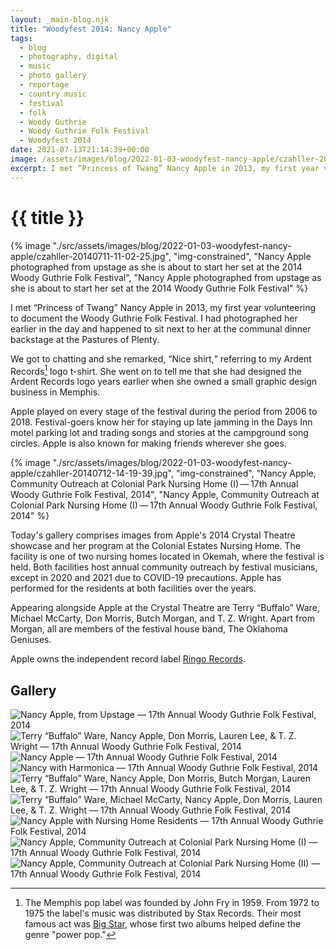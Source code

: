 ```yaml
---
layout: _main-blog.njk
title: "Woodyfest 2014: Nancy Apple"
tags: 
  - blog
  - photography, digital
  - music
  - photo gallery
  - reportage
  - country music
  - festival
  - folk
  - Woody Guthrie
  - Woody Guthrie Folk Festival
  - Woodyfest 2014
date: 2021-07-13T21:14:39+00:00
image: /assets/images/blog/2022-01-03-woodyfest-nancy-apple/czahller-20140711-11-02-25.jpg
excerpt: I met “Princess of Twang” Nancy Apple in 2013, my first year volunteering to document the Woody Guthrie Folk Festival.
---
```

<!-- markdownlint-disable MD025 -->
# {{ title }}

<!-- markdownlint-enable MD025 --><mpb-dialog-img>

{% image "./src/assets/images/blog/2022-01-03-woodyfest-nancy-apple/czahller-20140711-11-02-25.jpg", "img-constrained", "Nancy Apple photographed from upstage as she is about to start her set at the 2014 Woody Guthrie Folk Festival", "Nancy Apple photographed from upstage as she is about to start her set at the 2014 Woody Guthrie Folk Festival" %}</mpb-dialog-img>

I met “Princess of Twang” <span class="h-card p-name">Nancy Apple</span> in <time datetime="2013-07-12">2013</time>, my first year volunteering to document the Woody Guthrie Folk Festival. I had photographed her earlier in the day and happened to sit next to her at the communal dinner backstage at the Pastures of Plenty.

We got to chatting and she remarked, <q>Nice shirt,</q> referring to my <span class="h-card p-organization">Ardent Records</span>[^1] logo t-shirt. She went on to tell me that she had designed the Ardent Records logo years earlier when she owned a small graphic design business in Memphis.

[^1]: The Memphis pop label was founded by John Fry in <time datetime="1959">1959</time>. From <time datetime="1972">1972</time> to <time datetime="1975">1975</time> the label's music was distributed by Stax Records. Their most famous act was <a href="https://amzn.to/3xG8zVc" target="_blank" rel="external noopener">Big Star</a>, whose first two albums helped define the genre "power pop."

Apple played on every stage of the festival during the period from <time datetime="2006">2006</time> to <time datetime="2018">2018</time>. Festival-goers know her for staying up late jamming in the Days Inn motel parking lot and trading songs and stories at the campground song circles. Apple is also known for making friends wherever she goes.

<mpb-dialog-img>

{% image "./src/assets/images/blog/2022-01-03-woodyfest-nancy-apple/czahller-20140712-14-19-39.jpg", "img-constrained", "Nancy Apple, Community Outreach at Colonial Park Nursing Home (I) — 17th Annual Woody Guthrie Folk Festival, 2014", "Nancy Apple, Community Outreach at Colonial Park Nursing Home (I) — 17th Annual Woody Guthrie Folk Festival, 2014" %}</mpb-dialog-img>

Today's gallery comprises images from Apple's <time datetime="2014-07-11T11:00-5:00">2014</time> Crystal Theatre showcase and her program at the <span class="h-card p-organization">Colonial Estates Nursing Home</span>. The facility is one of two nursing homes located in Okemah, where the festival is held. Both facilities host annual community outreach by festival musicians, except in <time datetime="2020">2020</time> and <time datetime="2021">2021</time> due to <abbr>COVID-19</abbr> precautions. Apple has performed for the residents at both facilities over the years.

Appearing alongside Apple at the Crystal Theatre are <span class="h-card p-name">Terry &ldquo;<span class="p-nickname">Buffalo</span>&rdquo; Ware</span>, <span class="h-card p-name">Michael McCarty</span>, <span class="h-card p-name">Don Morris</span>, <span class="h-card p-name">Butch Morgan</span>, and <span class="h-card p-name"><abbr>T. Z.</abbr> Wright</span>. Apart from Morgan, all are members of the festival house band, <span class="h-card p-organization">The Oklahoma Geniuses</span>.</p>

Apple owns the independent record label <a href="https://www.facebook.com/profile.php?id=100066792157994#" target="_blank" rel="external noopener noreferrer">Ringo Records</a>.

## Gallery

<mpb-dialog-gallery hint rel cols="8">
  
  ![Nancy Apple, from Upstage — 17th Annual Woody Guthrie Folk Festival, 2014](/assets/images/blog/2022-01-03-woodyfest-nancy-apple/czahller-20140711-11-02-25.jpg)
  ![Terry “Buffalo” Ware, Nancy Apple, Don Morris, Lauren Lee, & T. Z. Wright — 17th Annual Woody Guthrie Folk Festival, 2014](/assets/images/blog/2022-01-03-woodyfest-nancy-apple/czahller-20140711-11-05-06.jpg)
  ![Nancy Apple — 17th Annual Woody Guthrie Folk Festival, 2014](/assets/images/blog/2022-01-03-woodyfest-nancy-apple/czahller-20140711-11-09-36.jpg)
  ![Nancy with Harmonica — 17th Annual Woody Guthrie Folk Festival, 2014](/assets/images/blog/2022-01-03-woodyfest-nancy-apple/czahller-20140711-11-29-55.jpg)
  ![Terry “Buffalo” Ware, Nancy Apple, Don Morris, Butch Morgan, Lauren Lee, & T. Z. Wright — 17th Annual Woody Guthrie Folk Festival, 2014](/assets/images/blog/2022-01-03-woodyfest-nancy-apple/czahller-20140711-11-41-32.jpg)
  ![Terry “Buffalo” Ware, Michael McCarty, Nancy Apple, Don Morris, Lauren Lee, & T. Z. Wright — 17th Annual Woody Guthrie Folk Festival, 2014](/assets/images/blog/2022-01-03-woodyfest-nancy-apple/czahller-20140711-11-42-35.jpg)
  ![Nancy Apple with Nursing Home Residents — 17th Annual Woody Guthrie Folk Festival, 2014](/assets/images/blog/2022-01-03-woodyfest-nancy-apple/czahller-20140712-14-09-19.jpg)
  ![Nancy Apple, Community Outreach at Colonial Park Nursing Home (I) — 17th Annual Woody Guthrie Folk Festival, 2014](/assets/images/blog/2022-01-03-woodyfest-nancy-apple/czahller-20140712-14-19-39.jpg)
  ![Nancy Apple, Community Outreach at Colonial Park Nursing Home (II) — 17th Annual Woody Guthrie Folk Festival, 2014](/assets/images/blog/2022-01-03-woodyfest-nancy-apple/czahller-20140712-14-22-45.jpg)
</mpb-dialog-gallery>
